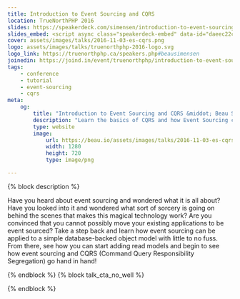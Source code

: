 ```yaml
---
title: Introduction to Event Sourcing and CQRS
location: TrueNorthPHP 2016
slides: https://speakerdeck.com/simensen/introduction-to-event-sourcing-and-cqrs-truenorthphp-2016
slides_embed: <script async class="speakerdeck-embed" data-id="daeec22cae0e47eaad64c8211b8047b1" data-ratio="1.77777777777778" src="//speakerdeck.com/assets/embed.js"></script>
cover: assets/images/talks/2016-11-03-es-cqrs.png
logo: assets/images/talks/truenorthphp-2016-logo.svg
logo_link: https://truenorthphp.ca/speakers.php#beausimensen
joinedin: https://joind.in/event/truenorthphp/introduction-to-event-sourcing-and-cqrs
tags:
    - conference
    - tutorial
    - event-sourcing
    - cqrs
meta:
    og:
        title: "Introduction to Event Sourcing and CQRS &middot; Beau Simensen"
        description: "Learn the basics of CQRS and how Event Sourcing can be used to enable CQRS."
        type: website
        image:
            url: https://beau.io/assets/images/talks/2016-11-03-es-cqrs.png
            width: 1280
            height: 720
            type: image/png

---
```

{% block description %}

Have you heard about event sourcing and wondered what it is all about? Have you looked into it and wondered what sort of sorcery is going on behind the scenes that makes this magical technology work? Are you convinced that you cannot possibly move your existing applications to be event sourced? Take a step back and learn how event sourcing can be applied to a simple database-backed object model with little to no fuss. From there, see how you can start adding read models and begin to see how event sourcing and CQRS (Command Query Responsibility Segregation) go hand in hand!

{% endblock %}
{% block talk_cta_no_well %}
<script src="https://app.convertkit.com/landing_pages/766.js?orient=horz&ref=beau.io-escqrsnomadeu"></script>
{% endblock  %}

